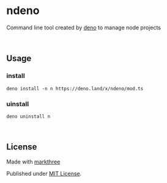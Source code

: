 # ndeno

Command line tool created by [deno](https://deno.land/) to manage node projects

<br />

## Usage

### install

```shell
deno install -n n https://deno.land/x/ndeno/mod.ts
```

### uinstall

```shell
deno uninstall n
```

<br />

## License

Made with [markthree](https://github.com/markthree)

Published under [MIT License](./LICENSE).
